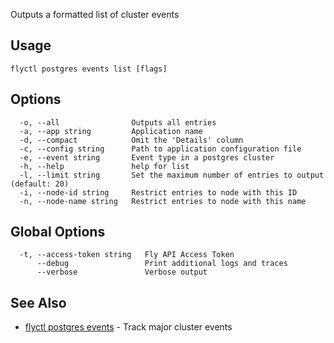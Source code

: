 Outputs a formatted list of cluster events


## Usage
~~~
flyctl postgres events list [flags]
~~~

## Options

~~~
  -o, --all                Outputs all entries
  -a, --app string         Application name
  -d, --compact            Omit the 'Details' column
  -c, --config string      Path to application configuration file
  -e, --event string       Event type in a postgres cluster
  -h, --help               help for list
  -l, --limit string       Set the maximum number of entries to output (default: 20)
  -i, --node-id string     Restrict entries to node with this ID
  -n, --node-name string   Restrict entries to node with this name
~~~

## Global Options

~~~
  -t, --access-token string   Fly API Access Token
      --debug                 Print additional logs and traces
      --verbose               Verbose output
~~~

## See Also

* [flyctl postgres events](/docs/flyctl/postgres-events/)	 - Track major cluster events

